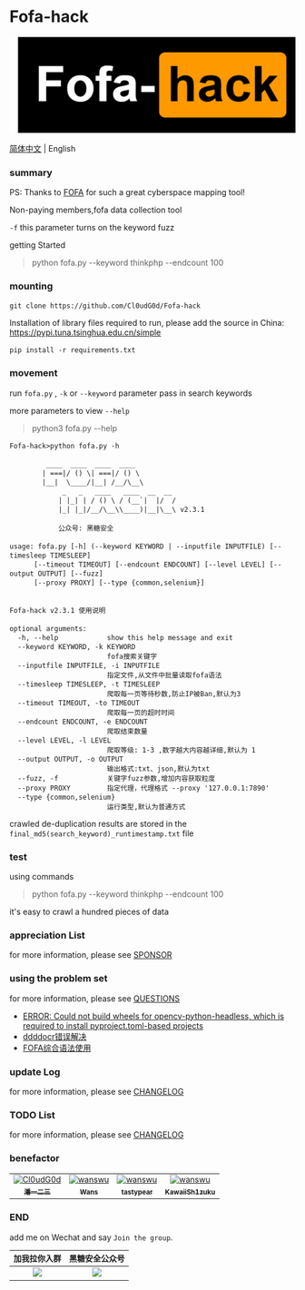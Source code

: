 # Fofa-hack

![Fofa-hack](../images/logo.png)

[简体中文](../README.md) | English
### summary

PS: Thanks to [FOFA](https://fofa.info/) for such a great cyberspace mapping tool!

Non-paying members,fofa data collection tool

`-f` this parameter turns on the keyword fuzz

getting Started
> python fofa.py --keyword thinkphp --endcount 100
### mounting

```shell
git clone https://github.com/Cl0udG0d/Fofa-hack
```

Installation of library files required to run, please add the source in China: https://pypi.tuna.tsinghua.edu.cn/simple

```shell
pip install -r requirements.txt
```

### movement

run `fofa.py` , `-k` or `--keyword` parameter pass in search keywords

more parameters to view `--help`

> python3 fofa.py --help

```shell
Fofa-hack>python fofa.py -h

         ____  ____  ____  ____                 
        | ===|/ () \| ===|/ () \                
        |__|  \____/|__| /__/\__\               
             _   _   ____   ____  __  __        
            | |_| | / () \ / (__`|  |/  /       
            |_| |_|/__/\__\\____)|__|\__\ v2.3.1
                                                
            公众号: 黑糖安全                    
                                                
usage: fofa.py [-h] (--keyword KEYWORD | --inputfile INPUTFILE) [--timesleep TIMESLEEP] 
      [--timeout TIMEOUT] [--endcount ENDCOUNT] [--level LEVEL] [--output OUTPUT] [--fuzz] 
      [--proxy PROXY] [--type {common,selenium}]
                             
                                                                      
Fofa-hack v2.3.1 使用说明

optional arguments:
  -h, --help            show this help message and exit
  --keyword KEYWORD, -k KEYWORD
                        fofa搜索关键字
  --inputfile INPUTFILE, -i INPUTFILE
                        指定文件,从文件中批量读取fofa语法
  --timesleep TIMESLEEP, -t TIMESLEEP
                        爬取每一页等待秒数,防止IP被Ban,默认为3
  --timeout TIMEOUT, -to TIMEOUT
                        爬取每一页的超时时间
  --endcount ENDCOUNT, -e ENDCOUNT
                        爬取结束数量
  --level LEVEL, -l LEVEL
                        爬取等级: 1-3 ,数字越大内容越详细,默认为 1
  --output OUTPUT, -o OUTPUT
                        输出格式:txt、json,默认为txt
  --fuzz, -f            关键字fuzz参数,增加内容获取粒度
  --proxy PROXY         指定代理，代理格式 --proxy '127.0.0.1:7890'
  --type {common,selenium}
                        运行类型,默认为普通方式
```

crawled de-duplication results are stored in the `final_md5(search_keyword)_runtimestamp.txt` file
### test

using commands

> python fofa.py --keyword thinkphp --endcount 100

it's easy to crawl a hundred pieces of data

### appreciation List

for more information, please see [SPONSOR](docs/SPONSOR.md)

### using the problem set

for more information, please see [QUESTIONS](docs/QUESTIONS.md)

+ [ERROR: Could not build wheels for opencv-python-headless, which is required to install pyproject.toml-based projects](docs/QUESTIONS.md#opencv-python错误)
+ [ddddocr错误解决](docs/QUESTIONS.md#ddddocr错误解决)
+ [FOFA综合语法使用](docs/QUESTIONS.md#FOFA综合语法使用)

### update Log

for more information, please see [CHANGELOG](docs/CHANGELOG.md)

### TODO List

for more information, please see [CHANGELOG](docs/TODO.md)

### benefactor

<table>
<tr>
    <td align="center">
        <a href="https://github.com/Cl0udG0d">
            <img src="https://avatars.githubusercontent.com/u/45556496?v=4" width="100;" alt="Cl0udG0d"/>
            <br />
            <sub><b>潘一二三</b></sub>
        </a>
    </td>
    <td align="center">
        <a href="https://github.com/wanswu">
            <img src="https://avatars.githubusercontent.com/u/49047734?v=4" width="100;" alt="wanswu"/>
            <br />
            <sub><b>Wans</b></sub>
        </a>
    </td>
    <td align="center">
        <a href="https://github.com/tastypear">
            <img src="https://avatars.githubusercontent.com/u/1382667?v=4" width="100;" alt="wanswu"/>
            <br />
            <sub><b>tastypear</b></sub>
        </a>
    </td>
    <td align="center">
        <a href="https://github.com/KawaiiSh1zuku">
            <img src="https://avatars.githubusercontent.com/u/51824296?v=4" width="100;" alt="wanswu"/>
            <br />
            <sub><b>KawaiiSh1zuku</b></sub>
        </a>
    </td>
</tr>
</table>

### END 

add me on Wechat and say `Join the group`.

|               加我拉你入群               |                                                            黑糖安全公众号                                                             |
|:----------------------------------------------------------: |:------------------------------------------------------------------------------------------------------------------------------:|
| <img src="https://springbird3.oss-cn-chengdu.aliyuncs.com/lianxiang/1a1f7894a170bec207e61bf86a01592.jpg" width="300"/> | <img src="https://springbird3.oss-cn-chengdu.aliyuncs.com/lianxiang/qrcode_for_gh_cead8e1080d6_430.jpg" width="300"/> |
